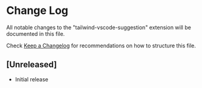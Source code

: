 # Change Log

All notable changes to the "tailwind-vscode-suggestion" extension will be documented in this file.

Check [Keep a Changelog](http://keepachangelog.com/) for recommendations on how to structure this file.

## [Unreleased]

- Initial release